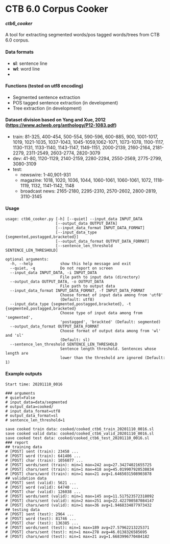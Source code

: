 # CTB 6.0 Corpus Cooker
#### _ctb6_cooker_

A tool for extracting segmented words/pos tagged words/trees from CTB 6.0 corpus.

#### Data formats
- **sl**: sentence line
- **wl**: word line
-
#### Functions (tested on utf8 encoding)
- Segmented sentence extraction
- POS tagged sentence extraction (in development)
- Tree extraction (in development)

#### Dataset division based on Yang and Xue, 2012 (https://www.aclweb.org/anthology/P12-1083.pdf)
- train: 81-325, 400-454, 500-554, 590-596, 600-885, 900, 1001-1017, 1019, 1021-1035, 1037-1043, 1045-1059,1062-1071, 1073-1078, 1100-1117, 1130-1131, 1133-1140, 1143-1147, 1149-1151, 2000-2139, 2160-2164, 2181-2279, 2311-2549, 2603-2774, 2820-3079
- dev: 41-80, 1120-1129, 2140-2159, 2280-2294, 2550-2569, 2775-2799, 3080-3109
- test: 
    - newswire: 1-40,901-931
    - magazine: 1018, 1020, 1036, 1044, 1060-1061, 1060-1061, 1072, 1118-1119, 1132, 1141-1142, 1148
    - broadcast news: 2165-2180, 2295-2310, 2570-2602, 2800-2819, 3110-3145

#### Usage
```
usage: ctb6_cooker.py [-h] [--quiet] --input_data INPUT_DATA
                      [--output_data OUTPUT_DATA]
                      [--input_data_format INPUT_DATA_FORMAT]
                      [--input_data_type {segmented,postagged,bracketed}]
                      [--output_data_format OUTPUT_DATA_FORMAT]
                      [--sentence_len_threshold SENTENCE_LEN_THRESHOLD]

optional arguments:
  -h, --help            show this help message and exit
  --quiet, -q           Do not report on screen
  --input_data INPUT_DATA, -i INPUT_DATA
                        File path to input data (directory)
  --output_data OUTPUT_DATA, -o OUTPUT_DATA
                        File path to output data
  --input_data_format INPUT_DATA_FORMAT, -f INPUT_DATA_FORMAT
                        Choose format of input data among from 'utf8'
                        (Default: utf8)
  --input_data_type {segmented,postagged,bracketed}, -t {segmented,postagged,bracketed}
                        Choose type of input data among from 'segmented',
                        'postagged', 'brackted' (Default: segmented)
  --output_data_format OUTPUT_DATA_FORMAT
                        Choose format of output data among from 'wl' and 'sl'
                        (Default: sl)
  --sentence_len_threshold SENTENCE_LEN_THRESHOLD
                        Sentence length threshold. Sentences whose length are
                        lower than the threshold are ignored (Default: 1)
  ```

  #### Example outputs
  ```
  Start time: 20201110_0016
  
  ### arguments
  # quiet=False
  # input_data=data/segmented
  # output_data=cooked/
  # input_data_format=utf8
  # output_data_format=sl
  # sentence_len_threshold=1
  
  save cooked train data: cooked/cooked_ctb6_train_20201110_0016.sl
  save cooked valid data: cooked/cooked_ctb6_valid_20201110_0016.sl
  save cooked test data: cooked/cooked_ctb6_test_20201110_0016.sl
  ### report
  ## training data
  # [POST] sent (train): 23458 ...
  # [POST] word (train): 641406 ...
  # [POST] char (train): 1056077 ...
  # [POST] words/sent (train): min=1 max=242 avg=27.34274021655725
  # [POST] chars/sent (train): min=1 max=418 avg=45.019907920538834
  # [POST] chars/word (train): min=1 max=21 avg=1.6465031508903878
  ## validation data
  # [POST] sent (valid): 5621 ...
  # [POST] word (valid): 64740 ...
  # [POST] char (valid): 126038 ...
  # [POST] words/sent (valid): min=1 max=145 avg=11.517523572318092
  # [POST] chars/sent (valid): min=2 max=251 avg=22.422700587084147
  # [POST] chars/word (valid): min=1 max=36 avg=1.9468334877973432
  ## testing data
  # [POST] sent (test): 2964 ...
  # [POST] word (test): 81746 ...
  # [POST] char (test): 136385 ...
  # [POST] words/sent (test): min=1 max=189 avg=27.57962213225371
  # [POST] chars/sent (test): min=1 max=278 avg=46.0138326585695
  # [POST] chars/word (test): min=1 max=21 avg=1.6683996770484182
  ```
